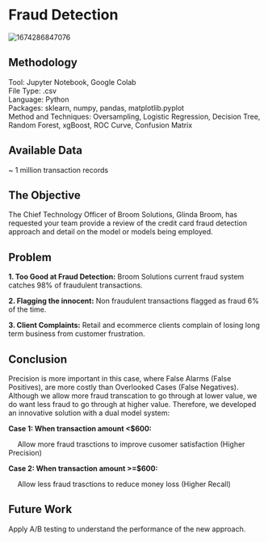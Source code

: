 # Fraud Detection

![1674286847076](https://user-images.githubusercontent.com/90085137/213849272-61c50dcf-8ffa-4bf5-931c-d00fb7615b5d.png)

## Methodology
Tool: Jupyter Notebook, Google Colab <br>
File Type: .csv <br>
Language: Python <br>
Packages: sklearn, numpy, pandas, matplotlib.pyplot  <br>
Method and Techniques: Oversampling, Logistic Regression, Decision Tree, Random Forest, xgBoost, ROC Curve, Confusion Matrix <br>

## Available Data
~ 1 million transaction records

## The Objective
The Chief Technology Officer of Broom Solutions, Glinda Broom, has requested your team provide a review of the credit card fraud detection approach and detail on the model or models being employed.

## Problem
__1. Too Good at Fraud Detection:__
Broom Solutions current fraud system catches 98% of fraudulent transactions.

__2. Flagging the innocent:__
Non fraudulent transactions flagged as fraud 6% of the time.

__3. Client Complaints:__
Retail and ecommerce clients complain of losing long term business from customer frustration. 

## Conclusion
Precision is more important in this case, where False Alarms (False Positives), are more costly than Overlooked Cases (False Negatives). Although we allow more fraud transcation to go through at lower value, we do want less fraud to go through at higher value. Therefore, we developed an innovative solution with a dual model system:

__Case 1: When transaction amount <$600:__ 

&emsp; Allow more fraud trasctions to improve cusomer satisfaction (Higher Precision)


__Case 2: When transaction amount >=$600:__

&emsp; Allow less fraud trasctions to reduce money loss (Higher Recall)

## Future Work
Apply A/B testing to understand the performance of the new approach.
